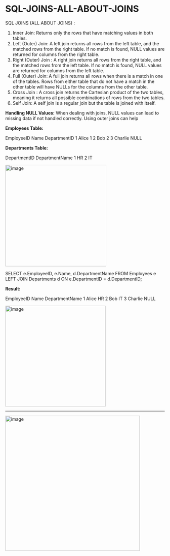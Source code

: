 # SQL-JOINS-ALL-ABOUT-JOINS
SQL JOINS (ALL ABOUT JOINS) : 

1. Inner Join: Returns only the rows that have matching values in both tables.
2. Left (Outer) Join: A left join returns all rows from the left table, and the matched rows from the right table. If no match is found, NULL values are returned for columns from the right table.
3. Right (Outer) Join : A right join returns all rows from the right table, and the matched rows from the left table. If no match is found, NULL values are returned for columns from the left table.
4. Full (Outer) Join: A full join returns all rows when there is a match in one of the tables. Rows from either table that do not have a match in the other table will have NULLs for the columns from the other table.
5. Cross Join : A cross join returns the Cartesian product of the two tables, meaning it returns all possible combinations of rows from the two tables.
6. Self Join: A self join is a regular join but the table is joined with itself.

**Handling NULL Values:** When dealing with joins, NULL values can lead to missing data if not handled correctly. Using outer joins can help

**Employees Table:**

EmployeeID	Name	DepartmentID
1			Alice	1
2			Bob		2
3			Charlie	NULL

**Departments Table:**

DepartmentID	DepartmentName
1				HR
2				IT

<img width="319" alt="image" src="https://github.com/user-attachments/assets/79774fe7-e467-4f2a-a50c-fbeb4aae6b6e">


SELECT e.EmployeeID, e.Name, d.DepartmentName
FROM Employees e
LEFT JOIN Departments d ON e.DepartmentID = d.DepartmentID;

**Result:**

EmployeeID	Name	DepartmentName
1			Alice	HR
2			Bob		IT
3			Charlie	NULL

<img width="317" alt="image" src="https://github.com/user-attachments/assets/81c70836-61bd-44f1-ba94-df5dddfb7fe2">

-----------------------------------

<img width="425" alt="image" src="https://github.com/user-attachments/assets/8e4e2db2-535c-466f-ab7f-4ce8056adbe6">

